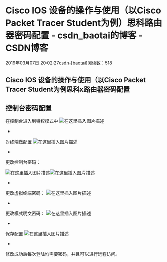 # Cisco IOS 设备的操作与使用（以Cisco Packet Tracer  Student为例）思科路由器密码配置 - csdn_baotai的博客 - CSDN博客

2019年03月07日 20:02:27[csdn-[baotai]](https://me.csdn.net/csdn_baotai)阅读数：518


## Cisco IOS 设备的操作与使用（以Cisco Packet Tracer  Student为例思科x路由器密码配置

控制台密码配置
- 
在控制台进入到特权模式中 ![在这里插入图片描述](https://img-blog.csdnimg.cn/20190307195821321.png)

- 
对终端做配置   ![在这里插入图片描述](https://img-blog.csdnimg.cn/20190307195838296.png)

- 
更改控制台密码：

![在这里插入图片描述](https://img-blog.csdnimg.cn/20190307195919772.png)![在这里插入图片描述](https://img-blog.csdnimg.cn/20190307200028179.png)

- 
更改虚拟终端密码：   ![在这里插入图片描述](https://img-blog.csdnimg.cn/20190307200045932.png)

- 
更改模式明文密码： ![在这里插入图片描述](https://img-blog.csdnimg.cn/2019030720011494.png)

- 
保存配置   ![在这里插入图片描述](https://img-blog.csdnimg.cn/20190307200140688.png)

- 
修改成功后每次登陆均需要密码，并且可以进行远程访问。

